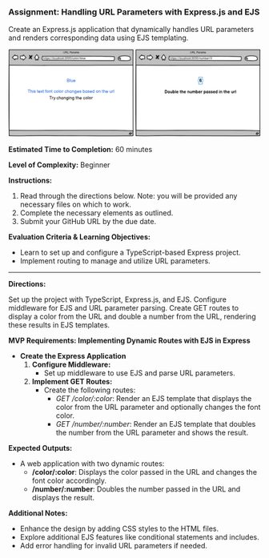 ### Assignment: Handling URL Parameters with Express.js and EJS

Create an Express.js application that dynamically handles URL parameters and renders corresponding data using EJS templating.

![/10%20-%20Assets/URLParameters.png](/10%20-%20Assets/URLParameters.png)

**Estimated Time to Completion:** 60 minutes

**Level of Complexity:** Beginner

**Instructions:**

1. Read through the directions below. Note: you will be provided any necessary files on which to work.
2. Complete the necessary elements as outlined.
3. Submit your GitHub URL by the due date.

**Evaluation Criteria & Learning Objectives:**

- Learn to set up and configure a TypeScript-based Express project.
- Implement routing to manage and utilize URL parameters.

---

**Directions:**

Set up the project with TypeScript, Express.js, and EJS. Configure middleware for EJS and URL parameter parsing. Create GET routes to display a color from the URL and double a number from the URL, rendering these results in EJS templates.

**MVP Requirements: Implementing Dynamic Routes with EJS in Express**

- **Create the Express Application**
    1. **Configure Middleware:**
        - Set up middleware to use EJS and parse URL parameters.
    2. **Implement GET Routes:**
        - Create the following routes:
            - *GET /color/:color*: Render an EJS template that displays the color from the URL parameter and optionally changes the font color.
            - *GET /number/:number*: Render an EJS template that doubles the number from the URL parameter and shows the result.

**Expected Outputs:**

- A web application with two dynamic routes:
    - **/color/:color**: Displays the color passed in the URL and changes the font color accordingly.
    - **/number/:number**: Doubles the number passed in the URL and displays the result.

**Additional Notes:**

- Enhance the design by adding CSS styles to the HTML files.
- Explore additional EJS features like conditional statements and includes.
- Add error handling for invalid URL parameters if needed.